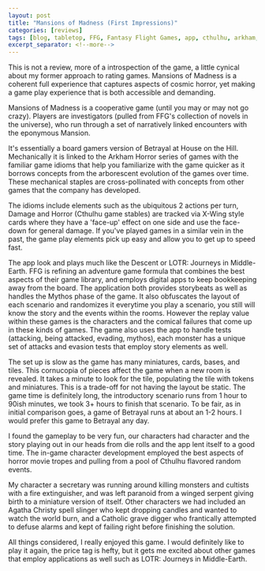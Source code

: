 ```yaml
---
layout: post
title: "Mansions of Madness (First Impressions)"
categories: [reviews]
tags: [blog, tabletop, FFG, Fantasy Flight Games, app, cthulhu, arkham, Nikki Valens, thematic]
excerpt_separator: <!--more-->
---
```


This is not a review, more of a introspection of the game, a little cynical about my former approach to rating games.
Mansions of Madness is a coherent full experience that captures aspects of cosmic horror, yet making a game play experience that is both accessible and demanding.
<!--more-->

Mansions of Madness is a cooperative game (until you may or may not go crazy). Players are investigators (pulled from FFG's collection of novels in the universe), who run through a set of narratively linked encounters with the eponymous Mansion.

It's essentially a board gamers version of Betrayal at House on the Hill. Mechanically it is linked to the Arkham Horror series of games with the familiar game idioms that help you familiarize with the game quicker as it borrows concepts from the arborescent evolution of the games over time. These mechanical staples are cross-pollinated with concepts from other games that the company has developed.

The idioms include elements such as the ubiquitous 2 actions per turn, Damage and Horror (Cthulhu game stables) are tracked via X-Wing style cards where they have a 'face-up' effect on one side and use the face-down for general damage. If you've played games in a similar vein in the past, the game play elements pick up easy and allow you to get up to speed fast.

The app look and plays much like the Descent or LOTR: Journeys in Middle-Earth. FFG is refining an adventure game formula that combines the best aspects of their game library, and employs digital apps to keep bookkeeping away from the board. The application both provides storybeats as well as handles the Mythos phase of the game. It also obfuscates the layout of each scenario and randomizes it everytime you play a scenario, you still will know the story and the events within the rooms. However the replay value within these games is the characters and the comical failures that come up in these kinds of games. The game also uses the app to handle tests (attacking, being attacked, evading, mythos), each monster has a unique set of attacks and evasion tests that employ story elements as well.

The set up is slow as the game has many miniatures, cards, bases, and tiles. This cornucopia of pieces affect the game when a new room is revealed. It takes a minute to look for the tile, populating the tile with tokens and miniatures. This is a trade-off for not having the layout be static. The game time is definitely long, the introductory scenario runs from 1 hour to 90ish minutes, we took 3+ hours to finish that scenario. To be fair, as in initial comparison goes, a game of Betrayal runs at about an 1-2 hours. I would prefer this game to Betrayal any day.

I found the gameplay to be very fun, our characters had character and the story playing out in our heads from die rolls and the app lent itself to a good time. The in-game character development employed the best aspects of horror movie tropes and pulling from a pool of Cthulhu flavored random events.

My character a secretary was running around killing monsters and cultists with a fire extinguisher, and was left paranoid from a winged serpent giving birth to a miniature version of itself. Other characters we had included an Agatha Christy spell slinger who kept dropping candles and wanted to watch the world burn, and a Catholic grave digger who frantically attempted to defuse alarms and kept of failing right before finishing the solution.

All things considered, I really enjoyed this game. I would definitely like to play it again, the price tag is hefty, but it gets me excited about other games that employ applications as well such as LOTR: Journeys in Middle-Earth.